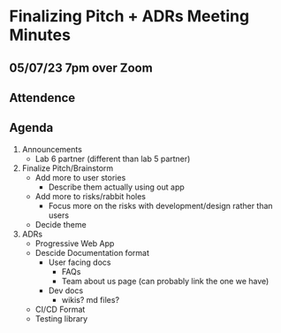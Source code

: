 # Finalizing Pitch + ADRs Meeting Minutes

## 05/07/23 7pm over Zoom

## Attendence

## Agenda
1. Announcements
	- Lab 6 partner (different than lab 5 partner)
2. Finalize Pitch/Brainstorm
	- Add more to user stories
		- Describe them actually using out app
	- Add more to risks/rabbit holes
		- Focus more on the risks with development/design rather than users
	- Decide theme
3. ADRs
	- Progressive Web App
	- Descide Documentation format
		- User facing docs
			- FAQs
			- Team about us page (can probably link the one we have)
		- Dev docs 
			- wikis? md files?
	- CI/CD Format
	- Testing library
